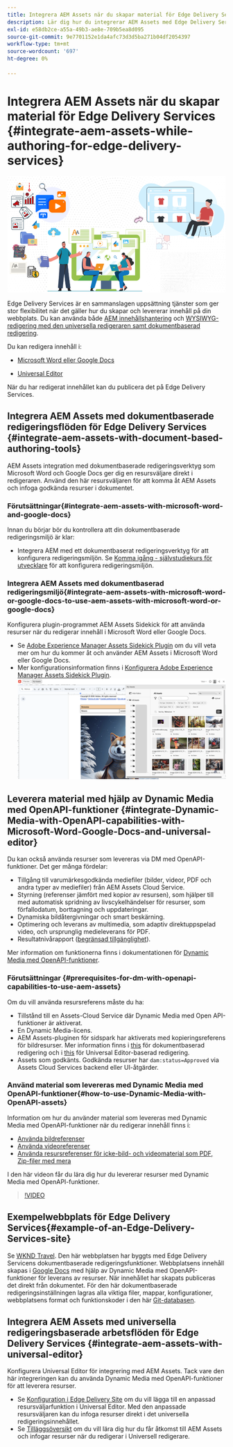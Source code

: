 ```yaml
---
title: Integrera AEM Assets när du skapar material för Edge Delivery Services
description: Lär dig hur du integrerar AEM Assets med Edge Delivery Services. Integreringen gör att du kan integrera AEM Assets med Microsoft Word och Google Docs, integrera AEM Assets med Universal Editor, integrera Dynamic Media med OpenAPI-funktioner med Universal Editor och integrera Dynamic Media med OpenAPI-funktioner med Microsoft Word och Google Docs.
exl-id: e58db2ce-a55a-49b3-ae8e-709b5ea8d095
source-git-commit: 9e7701152e1da4afc73d3d5ba271b04df2054397
workflow-type: tm+mt
source-wordcount: '697'
ht-degree: 0%

---
```


# Integrera AEM Assets när du skapar material för Edge Delivery Services {#integrate-aem-assets-while-authoring-for-edge-delivery-services}

![EDS2](/help/assets/assets/EDS2.png)

Edge Delivery Services är en sammanslagen uppsättning tjänster som ger stor flexibilitet när det gäller hur du skapar och levererar innehåll på din webbplats. Du kan använda både [AEM innehållshantering](/help/sites-cloud/authoring/author-publish.md) och [WYSIWYG-redigering med den universella redigeraren samt dokumentbaserad redigering](https://experienceleague.adobe.com/en/docs/experience-manager-cloud-service/content/edge-delivery/wysiwyg-authoring/authoring).

Du kan redigera innehåll i:

* [Microsoft Word eller Google Docs](#integrate-aem-assets-with-document-based-authoring-tools)

* [Universal Editor](#integrate-aem-assets-with-universal-editor)

När du har redigerat innehållet kan du publicera det på Edge Delivery Services.

## Integrera AEM Assets med dokumentbaserade redigeringsflöden för Edge Delivery Services {#integrate-aem-assets-with-document-based-authoring-tools}

AEM Assets integration med dokumentbaserade redigeringsverktyg som Microsoft Word och Google Docs ger dig en resursväljare direkt i redigeraren. Använd den här resursväljaren för att komma åt AEM Assets och infoga godkända resurser i dokumentet.

### Förutsättningar{#integrate-aem-assets-with-microsoft-word-and-google-docs}

Innan du börjar bör du kontrollera att din dokumentbaserade redigeringsmiljö är klar:

* Integrera AEM med ett dokumentbaserat redigeringsverktyg för att konfigurera redigeringsmiljön. Se [Komma igång - självstudiekurs för utvecklare](https://www.aem.live/developer/tutorial) för att konfigurera redigeringsmiljön.

### Integrera AEM Assets med dokumentbaserad redigeringsmiljö{#integrate-aem-assets-with-microsoft-word-or-google-docs-to-use-aem-assets-with-microsoft-word-or-google-docs}

Konfigurera plugin-programmet AEM Assets Sidekick för att använda resurser när du redigerar innehåll i Microsoft Word eller Google Docs.

* Se [Adobe Experience Manager Assets Sidekick Plugin](https://www.aem.live/docs/aem-assets-sidekick-plugin#using-experience-manager-assets-for-website-authors) om du vill veta mer om hur du kommer åt och använder AEM Assets i Microsoft Word eller Google Docs.
* Mer konfigurationsinformation finns i [Konfigurera Adobe Experience Manager Assets Sidekick Plugin](https://www.aem.live/developer/configuring-aem-assets-sidekick-plugin).
  ![min-assets-sidebar](/help/assets/assets/my-assets-sidebar.png)

## Leverera material med hjälp av Dynamic Media med OpenAPI-funktioner {#integrate-Dynamic-Media-with-OpenAPI-capabilities-with-Microsoft-Word-Google-Docs-and-universal-editor}

Du kan också använda resurser som levereras via DM med OpenAPI-funktioner. Det ger många fördelar:

* Tillgång till varumärkesgodkända mediefiler (bilder, videor, PDF och andra typer av mediefiler) från AEM Assets Cloud Service.
* Styrning (referenser jämfört med kopior av resursen), som hjälper till med automatisk spridning av livscykelhändelser för resurser, som förfallodatum, borttagning och uppdateringar.
* Dynamiska bildåtergivningar och smart beskärning.
* Optimering och leverans av multimedia, som adaptiv direktuppspelad video, och ursprunglig medieleverans för PDF.
* Resultatnivårapport ([begränsad tillgänglighet](/help/assets/manage-reports-assets-view.md#dynamic-media-delivery-reports)).

Mer information om funktionerna finns i dokumentationen för [Dynamic Media med OpenAPI-funktioner](https://experienceleague.adobe.com/en/docs/experience-manager-cloud-service/content/assets/dynamicmedia/dynamic-media-open-apis/dynamic-media-open-apis-overview).

### Förutsättningar {#prerequisites-for-dm-with-openapi-capabilities-to-use-aem-assets}

Om du vill använda resursreferens måste du ha:

* Tillstånd till en Assets-Cloud Service där Dynamic Media med Open API-funktioner är aktiverat.
* En Dynamic Media-licens.
* AEM Assets-pluginen för sidspark har aktiverats med kopieringsreferens för bildresurser. Mer information finns i [this](https://www.aem.live/developer/configuring-aem-assets-sidekick-plugin#copymode) för dokumentbaserad redigering och i [this](https://developer.adobe.com/uix/docs/extension-manager/extension-developed-by-adobe/configurable-asset-picker/#extension-overview) för Universal Editor-baserad redigering.
* Assets som godkänts. Godkända resurser har `dam:status=Approved` via Assets Cloud Services backend eller UI-åtgärder.

### Använd material som levereras med Dynamic Media med OpenAPI-funktioner{#how-to-use-Dynamic-Media-with-OpenAPI-assets}

Information om hur du använder material som levereras med Dynamic Media med OpenAPI-funktioner när du redigerar innehåll finns i:

* [Använda bildreferenser](https://www.aem.live/docs/aem-assets-sidekick-plugin#using-image-references-when-authoring-content)
* [Använda videoreferenser](https://www.aem.live/docs/aem-assets-sidekick-plugin#using-video-references-when-authoring-content)
* [Använda resursreferenser för icke-bild- och videomaterial som PDF, Zip-filer med mera](https://www.aem.live/docs/aem-assets-sidekick-plugin#using-asset-references-for-pdf-zip-etc-when-authoring-content)

I den här videon får du lära dig hur du levererar resurser med Dynamic Media med OpenAPI-funktioner.

>[!VIDEO](https://video.tv.adobe.com/v/3441155)

## Exempelwebbplats för Edge Delivery Services{#example-of-an-Edge-Delivery-Services-site}

Se [WKND Travel](https://aem-dynamicmedia-demo--dm--hlxsites.aem.live/travel-hospitality/wknd-trvl-home). Den här webbplatsen har byggts med Edge Delivery Servicens dokumentbaserade redigeringsfunktioner. Webbplatsens innehåll skapas i [Google Docs](https://drive.google.com/drive/folders/1HCCHRWp4HJIXW_cUv5cRDQ5DzzqiZsXT) med hjälp av Dynamic Media med OpenAPI-funktioner för leverans av resurser. När innehållet har skapats publiceras det direkt från dokumentet. För den här dokumentbaserade redigeringsinställningen lagras alla viktiga filer, mappar, konfigurationer, webbplatsens format och funktionskoder i den här [Git-databasen](https://github.com/hlxsites/franklin-assets-selector/tree/aem-dynamicmedia-demo/blocks).

## Integrera AEM Assets med universella redigeringsbaserade arbetsflöden för Edge Delivery Services {#integrate-aem-assets-with-universal-editor}

Konfigurera Universal Editor för integrering med AEM Assets. Tack vare den här integreringen kan du använda Dynamic Media med OpenAPI-funktioner för att leverera resurser.

* Se [Konfiguration i Edge Delivery Site](https://developer.adobe.com/uix/docs/extension-manager/extension-developed-by-adobe/configurable-asset-picker/#configuration-in-edge-delivery-site) om du vill lägga till en anpassad resursväljarfunktion i Universal Editor. Med den anpassade resursväljaren kan du infoga resurser direkt i det universella redigeringsinnehållet.
* Se [Tilläggsöversikt](https://developer.adobe.com/uix/docs/extension-manager/extension-developed-by-adobe/configurable-asset-picker/#extension-overview) om du vill lära dig hur du får åtkomst till AEM Assets och infogar resurser när du redigerar i Universell redigerare.
